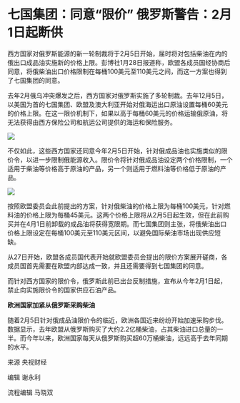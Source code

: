 # 七国集团：同意“限价” 俄罗斯警告：2月1日起断供

西方国家对俄罗斯能源的新一轮制裁将于2月5日开始，届时将对包括柴油在内的俄出口成品油实施新的价格上限。彭博社1月28日报道称，欧盟各成员国经协商后同意，将俄柴油出口价格限制在每桶100美元至110美元之间，而这一方案也得到了七国集团的同意。

去年2月俄乌冲突爆发之后，西方国家对俄罗斯实施了多轮制裁。去年12月5日，以美国为首的七国集团、欧盟及澳大利亚开始对俄海运出口原油设置每桶60美元的价格上限。在这一限价机制下，如果以高于每桶60美元的价格运输俄原油，将无法获得由西方保险公司和航运公司提供的海运和保险服务。

![](https://inews.gtimg.com/newsapp_bt/0/15632032493/1000)

不仅如此，这些西方国家还同意今年2月5日开始，针对俄成品油也实施类似的限价令，以进一步限制俄能源收入。限价令将针对俄成品油设定两个价格限制，一个适用于柴油等价格高于原油的产品，另一个则适用于燃料油等价格低于原油的产品。

![](https://inews.gtimg.com/newsapp_bt/0/15632032490/1000)

按照欧盟委员会此前提出的方案，针对俄柴油的价格上限为每桶100美元，针对燃料油的价格上限为每桶45美元。这两个价格上限将从2月5日起生效，但在此前购买并在4月1日前卸载的成品油将获得宽限期。而七国集团则主张，将俄柴油出口价格上限设定在每桶100美元至110美元区间，以避免国际柴油市场出现供应短缺。

从27日开始，欧盟各成员国代表开始就欧盟委员会提出的限价方案展开磋商，各成员国首先需要在欧盟内部达成一致，并且还需要得到七国集团的同意。

而针对西方国家的限价令，俄罗斯此前已出台反制措施，宣布从今年2月1日起，禁止向实施限价令的国家供应石油产品。

**欧洲国家加紧从俄罗斯采购柴油**

随着2月5日针对俄成品油限价令的临近，欧洲各国近来纷纷开始加速采购步伐。数据显示，去年欧盟从俄罗斯购买了大约2.2亿桶柴油，占其柴油进口总量的一半。而今年以来，欧洲国家每天从俄罗斯购买超60万桶柴油，远远高于去年同期的水平。

来源 央视财经

编辑 谢永利

流程编辑 马晓双


